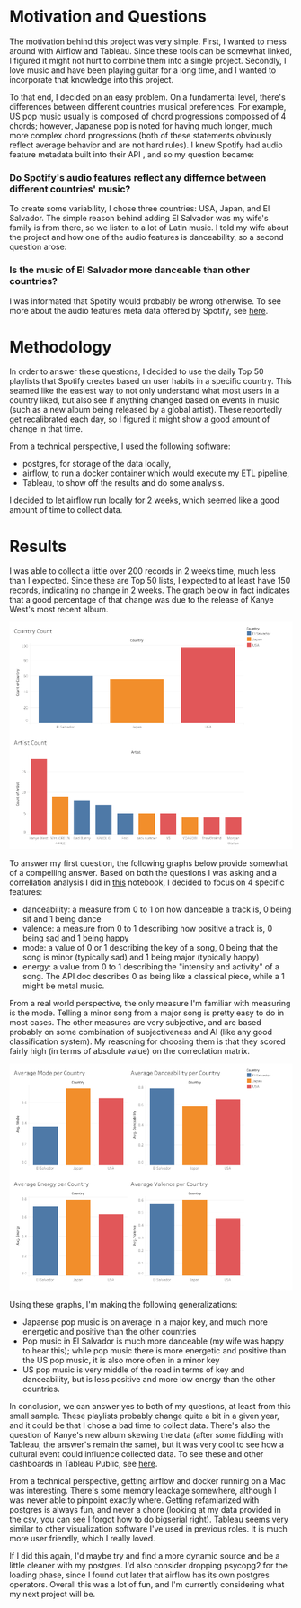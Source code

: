 # Motivation and Questions
The motivation behind this project was very simple. First, I wanted to mess around with Airflow and Tableau. Since these tools can be somewhat linked, I figured it might not hurt to combine them into a single project. Secondly, I love music and have been playing guitar for a long time, and I wanted to incorporate that knowledge into this project.

To that end, I decided on an easy problem. On a fundamental level, there's differences between different countries musical preferences. For example, US pop music usually is composed of chord progressions compossed of 4 chords; however, Japanese pop is noted for having much longer, much more complex chord progressions (both of these statements obviously reflect average behavior and are not hard rules). I knew Spotify had audio feature metadata built into their API , and so my question became:

### Do Spotify's audio features reflect any differnce between different countries' music?

To create some variability, I chose three countries: USA, Japan, and El Salvador. The simple reason behind adding El Salvador was my wife's family is from there, so we listen to a lot of Latin music. I told my wife about the project and how one of the audio features is danceability, so a second question arose:

### Is the music of El Salvador more danceable than other countries?

I was informated that Spotify would probably be wrong otherwise. To see more about the audio features meta data offered by Spotify, see [here](https://developer.spotify.com/documentation/web-api/reference/get-audio-features).

# Methodology

In order to answer these questions, I decided to use the daily Top 50 playlists that Spotify creates based on user habits in a specific country. This seamed like the easiest way to not only understand what most users in a country liked, but also see if anything changed based on events in music (such as a new album being released by a global artist). These reportedly get recalibrated each day, so I figured it might show a good amount of change in that time.

From a technical perspective, I used the following software:

- postgres, for storage of the data locally,
- airflow, to run a docker container which would execute my ETL pipeline,
- Tableau, to show off the results and do some analysis.

I decided to let airflow run locally for 2 weeks, which seemed like a good amount of time to collect data.

# Results

I was able to collect a little over 200 records in 2 weeks time, much less than I expected. Since these are Top 50 lists, I expected to at least have 150 records, indicating no change in 2 weeks. The graph below in fact indicates that a good percentage of that change was due to the release of Kanye West's most recent album.

![Country/Artist Counts](<images/Spotify Records Counts.png>)

To answer my first question, the following graphs below provide somewhat of a compelling answer. Based on both the questions I was asking and a correllation analysis I did in [this](https://github.com/PJ6451/spotify_project/blob/main/genre_correllation_study.ipynb) notebook, I decided to focus on 4 specific features:

- danceability: a measure from 0 to 1 on how danceable a track is, 0 being sit and 1 being dance
- valence: a measure from 0 to 1 describing how positive a track is, 0 being sad and 1 being happy
- mode: a value of 0 or 1 describing the key of a song, 0 being that the song is minor (typically sad) and 1 being major (typically happy)
- energy: a value from 0 to 1 describing the "intensity and activity" of a song. The API doc describes 0 as being like a classical piece, while a 1 might be metal music.

From a real world perspective, the only measure I'm familiar with measuring is the mode. Telling a minor song from a major song is pretty easy to do in most cases. The other measures are very subjective, and are based probably on some combination of subjectiveness and AI (like any good classification system). My reasoning for choosing them is that they scored fairly high (in terms of absolute value) on the correclation matrix.

![alt text](<images/Spotify Records Average Feature Value by Country.png>)

Using these graphs, I'm making the following generalizations:

- Japaense pop music is on average in a major key, and much more energetic and positive than the other countries
- Pop music in El Salvador is much more danceable (my wife was happy to hear this); while pop music there is more energetic and positive than the US pop music, it is also more often in a minor key
- US pop music is very middle of the road in terms of key and danceability, but is less positive and more low energy than the other countries.

In conclusion, we can answer yes to both of my questions, at least from this small sample. These playlists probably change quite a bit in a given year, and it could be that I chose a bad time to collect data. There's also the question of Kanye's new album skewing the data (after some fiddling with Tableau, the answer's remain the same), but it was very cool to see how a cultural event could influence collected data. To see these and other dashboards in Tableau Public, see [here](https://public.tableau.com/app/profile/michael.johnson5530/vizzes). 

From a technical perspective, getting airflow and docker running on a Mac was interesting. There's some memory leackage somewhere, although I was never able to pinpoint exactly where. Getting refamiarized with postgres is always fun, and never a chore (looking at my data provided in the csv, you can see I forgot how to do bigserial right). Tableau seems very similar to other visualization software I've used in previous roles. It is much more user friendly, which I really loved.

If I did this again, I'd maybe try and find a more dynamic source and be a little cleaner with my postgres. I'd also consider dropping psycopg2 for the loading phase, since I found out later that airflow has its own postgres operators. Overall this was a lot of fun, and I'm currently considering what my next project will be.